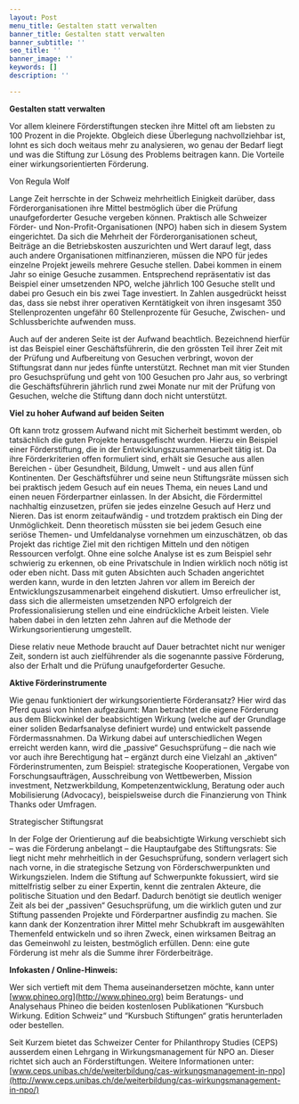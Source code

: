 ```yaml
---
layout: Post
menu_title: Gestalten statt verwalten
banner_title: Gestalten statt verwalten
banner_subtitle: ''
seo_title: ''
banner_image: ''
keywords: []
description: ''

---
```

**Gestalten statt verwalten**

  
Vor allem kleinere Förderstiftungen stecken ihre Mittel oft am liebsten zu 100 Prozent in die Projekte. Obgleich diese Überlegung nachvollziehbar ist, lohnt es sich doch weitaus mehr zu analysieren, wo genau der Bedarf liegt und was die Stiftung zur Lösung des Problems beitragen kann. Die Vorteile einer wirkungsorientierten Förderung.

Von Regula Wolf

Lange Zeit herrschte in der Schweiz mehrheitlich Einigkeit darüber, dass Förderorganisationen ihre Mittel bestmöglich über die Prüfung unaufgeforderter Gesuche vergeben können. Praktisch alle Schweizer Förder- und Non-Profit-Organisationen (NPO) haben sich in diesem System eingerichtet. Da sich die Mehrheit der Förderorganisationen scheut, Beiträge an die Betriebskosten auszurichten und Wert darauf legt, dass auch andere Organisationen mitfinanzieren, müssen die NPO für jedes einzelne Projekt jeweils mehrere Gesuche stellen. Dabei kommen in einem Jahr so einige Gesuche zusammen. Entsprechend repräsentativ ist das Beispiel einer umsetzenden NPO, welche jährlich 100 Gesuche stellt und dabei pro Gesuch ein bis zwei Tage investiert. In Zahlen ausgedrückt heisst das, dass sie nebst ihrer operativen Kerntätigkeit von ihren insgesamt 350 Stellenprozenten ungefähr 60 Stellenprozente für Gesuche, Zwischen- und Schlussberichte aufwenden muss.

Auch auf der anderen Seite ist der Aufwand beachtlich. Bezeichnend hierfür ist das Beispiel einer Geschäftsführerin, die den grössten Teil ihrer Zeit mit der Prüfung und Aufbereitung von Gesuchen verbringt, wovon der Stiftungsrat dann nur jedes fünfte unterstützt. Rechnet man mit vier Stunden pro Gesuchsprüfung und geht von 100 Gesuchen pro Jahr aus, so verbringt die Geschäftsführerin jährlich rund zwei Monate nur mit der Prüfung von Gesuchen, welche die Stiftung dann doch nicht unterstützt.

**Viel zu hoher Aufwand auf beiden Seiten**

Oft kann trotz grossem Aufwand nicht mit Sicherheit bestimmt werden, ob tatsächlich die guten Projekte herausgefischt wurden. Hierzu ein Beispiel einer Förderstiftung, die in der Entwicklungszusammenarbeit tätig ist. Da ihre Förderkriterien offen formuliert sind, erhält sie Gesuche aus allen Bereichen - über Gesundheit, Bildung, Umwelt - und aus allen fünf Kontinenten. Der Geschäftsführer und seine neun Stiftungsräte müssen sich bei praktisch jedem Gesuch auf ein neues Thema, ein neues Land und einen neuen Förderpartner einlassen. In der Absicht, die Fördermittel nachhaltig einzusetzen, prüfen sie jedes einzelne Gesuch auf Herz und Nieren. Das ist enorm zeitaufwändig - und trotzdem praktisch ein Ding der Unmöglichkeit. Denn theoretisch müssten sie bei jedem Gesuch eine seriöse Themen- und Umfeldanalyse vornehmen um einzuschätzen, ob das Projekt das richtige Ziel mit den richtigen Mitteln und den nötigen Ressourcen verfolgt. Ohne eine solche Analyse ist es zum Beispiel sehr schwierig zu erkennen, ob eine Privatschule in Indien wirklich noch nötig ist oder eben nicht. Dass mit guten Absichten auch Schaden angerichtet werden kann, wurde in den letzten Jahren vor allem im Bereich der Entwicklungszusammenarbeit eingehend diskutiert. Umso erfreulicher ist, dass sich die allermeisten umsetzenden NPO erfolgreich der Professionalisierung stellen und eine eindrückliche Arbeit leisten. Viele haben dabei in den letzten zehn Jahren auf die Methode der Wirkungsorientierung umgestellt.

Diese relativ neue Methode braucht auf Dauer betrachtet nicht nur weniger Zeit, sondern ist auch zielführender als die sogenannte passive Förderung, also der Erhalt und die Prüfung unaufgeforderter Gesuche.

**Aktive Förderinstrumente**

Wie genau funktioniert der wirkungsorientierte Förderansatz? Hier wird das Pferd quasi von hinten aufgezäumt: Man betrachtet die eigene Förderung aus dem Blickwinkel der beabsichtigen Wirkung (welche auf der Grundlage einer soliden Bedarfsanalyse definiert wurde) und entwickelt passende Fördermassnahmen. Da Wirkung dabei auf unterschiedlichen Wegen erreicht werden kann, wird die „passive“ Gesuchsprüfung – die nach wie vor auch ihre Berechtigung hat – ergänzt durch eine Vielzahl an „aktiven“ Förderinstrumenten, zum Beispiel: strategische Kooperationen, Vergabe von Forschungsaufträgen, Ausschreibung von Wettbewerben, Mission investment, Netzwerkbildung, Kompetenzentwicklung, Beratung oder auch Mobilisierung (Advocacy), beispielsweise durch die Finanzierung von Think Thanks oder Umfragen.  
  
Strategischer Stiftungsrat

In der Folge der Orientierung auf die beabsichtigte Wirkung verschiebt sich – was die Förderung anbelangt – die Hauptaufgabe des Stiftungsrats: Sie liegt nicht mehr mehrheitlich in der Gesuchsprüfung, sondern verlagert sich nach vorne, in die strategische Setzung von Förderschwerpunkten und Wirkungszielen. Indem die Stiftung auf Schwerpunkte fokussiert, wird sie mittelfristig selber zu einer Expertin, kennt die zentralen Akteure, die politische Situation und den Bedarf. Dadurch benötigt sie deutlich weniger Zeit als bei der „passiven“ Gesuchsprüfung, um die wirklich guten und zur Stiftung passenden Projekte und Förderpartner ausfindig zu machen. Sie kann dank der Konzentration ihrer Mittel mehr Schubkraft im ausgewählten Themenfeld entwickeln und so ihren Zweck, einen wirksamen Beitrag an das Gemeinwohl zu leisten, bestmöglich erfüllen. Denn: eine gute Förderung ist mehr als die Summe ihrer Förderbeiträge.

**Infokasten / Online-Hinweis:**

Wer sich vertieft mit dem Thema auseinandersetzen möchte, kann unter [www.phineo.org](http://www.phineo.org) beim Beratungs- und Analysehaus Phineo die beiden kostenlosen Publikationen “Kursbuch Wirkung. Edition Schweiz“ und “Kursbuch Stiftungen“ gratis herunterladen oder bestellen.

Seit Kurzem bietet das Schweizer Center for Philanthropy Studies (CEPS) ausserdem einen Lehrgang in Wirkungsmanagement für NPO an. Dieser richtet sich auch an Förderstiftungen. Weitere Informationen unter: [www.ceps.unibas.ch/de/weiterbildung/cas-wirkungsmanagement-in-npo](http://www.ceps.unibas.ch/de/weiterbildung/cas-wirkungsmanagement-in-npo/)